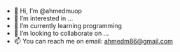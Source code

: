 - 👋 Hi, I’m @ahmedmuop
- 👀 I’m interested in ...
- 🌱 I’m currently learning programming
- 💞️ I’m looking to collaborate on ...
- 📫 You can reach me on email: ahmedm86@gmail.com

<!---
ahmedmuop/ahmedmuop is a ✨ special ✨ repository because its `README.md` (this file) appears on your GitHub profile.
You can click the Preview link to take a look at your changes.
--->

